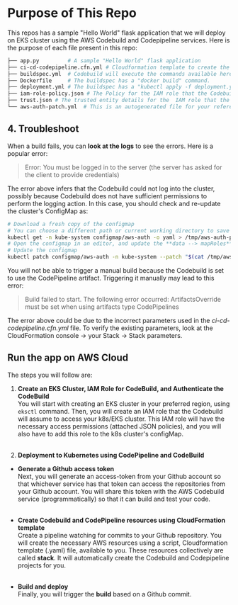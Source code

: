 # Purpose of This Repo

This repos has a sample "Hello World" flask application that we will deploy on EKS cluster using the AWS Codebuild and Codepipeline services. 
Here is the purpose of each file present in this repo:
```bash
├── app.py         # A sample "Hello World" flask application
├── ci-cd-codepipeline.cfn.yml # Cloudformation template to create the Codebuild, and Codepipeline, and related resources. 
├── buildspec.yml  # Codebuild will execute the commands available here. 
├── Dockerfile     # The buildspec has a "docker build" command.
├── deployment.yml # The buildspec has a "kubectl apply -f deployment.yml".   
├── iam-role-policy.json # The Policy for the IAM role that the Codebuild will assume
├── trust.json # The trusted entity details for the  IAM role that the Codebuild will assume
└── aws-auth-patch.yml  # This is an autogenerated file for your reference. 
```

## 4. Troubleshoot
When a build fails, you can **look at the logs** to see the errors. Here is a popular error:
> Error: You must be logged in to the server (the server has asked for the client to provide credentials) 

The error above infers that the Codebuild could not log into the cluster, possibly because Codebuild does not have sufficient permissions to perform the logging action. In this case, you should check and re-update the cluster's ConfigMap as:
```bash
# Download a fresh copy of the configmap
# You can choose a different path or current working directory to save the  auth-patch.yml
kubectl get -n kube-system configmap/aws-auth -o yaml > /tmp/aws-auth-patch.yml
# Open the configmap in an editor, and update the **data --> mapRoles** section as described earlier while creating the cluster
# Update the configmap
kubectl patch configmap/aws-auth -n kube-system --patch "$(cat /tmp/aws-auth-patch.yml)"
```

You will not be able to trigger a manual build because the Codebuild is set to use the CodePipeline artifact. Triggering it manually may lead to this error:
> Build failed to start. The following error occurred: ArtifactsOverride must be set when using artifacts type CodePipelines


The error above could be due to the incorrect parameters used in the *ci-cd-codepipeline.cfn.yml* file. To verify the existing parameters, look at the CloudFormation console &#8594;  your Stack &#8594;  Stack parameters.  






## Run the app on AWS Cloud
The steps you will follow are:
1. **Create an EKS Cluster, IAM Role for CodeBuild, and Authenticate the CodeBuild**<br>
You will start with creating an EKS cluster in your preferred region, using `eksctl` command. Then, you will create an IAM role that the Codebuild will assume to access your k8s/EKS cluster. This IAM role will have the necessary access permissions (attached JSON policies), and you will also have to add this role to the k8s cluster's configMap. <br><br>


2. **Deployment to Kubernetes using CodePipeline and CodeBuild**
 - **Generate a Github access token**<br>Next, you will generate an access-token from your Github account so that whichever service has that token can access the repositories from your Github account. You will share this token with the AWS Codebuild service (programmatically) so that it can build and test your code. <br><br>
 
 - **Create Codebuild and CodePipeline resources using CloudFormation template**<br>Create a pipeline watching for commits to your Github repository. You will create the necessary AWS resources using a script, Cloudformation template (.yaml) file, available to you. These resources collectively are called **stack**. It will automatically create the Codebuild and Codepipeline projects for you. <br><br>
 
 
 - **Build and deploy**<br>Finally, you will trigger the **build** based on a Github commit. 
